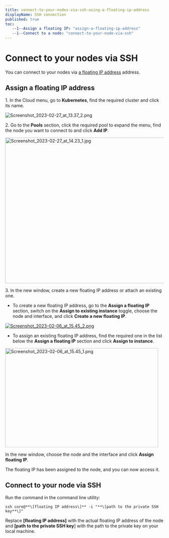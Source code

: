 ```yaml
---
title: connect-to-your-nodes-via-ssh-using-a-floating-ip-address
displayName: SSH connection
published: true
toc:
   --1--Assign a floating IP: "assign-a-floating-ip-address"
   --1--Connect to a node: "connect-to-your-node-via-ssh"
---
```

# Connect to your nodes via SSH

You can connect to your nodes via <a href="https://gcore.com/docs/cloud/networking/ip-address/create-and-configure-a-floating-ip-address" target="_blank">a floating IP address</a> address.

## Assign a floating IP address

1\. In the Cloud menu, go to **Kubernetes**, find the required cluster and click its name.

<img src="https://support.gcore.com/hc/article_attachments/13321601561489" alt="Screenshot_2023-02-27_at_13.37_2.png">

2\. Go to the **Pools** section, click the required pool to expand the menu, find the node you want to connect to and click **Add IP**.

<img src="https://support.gcore.com/hc/article_attachments/13321623319825" alt="Screenshot_2023-02-27_at_14.23_1.jpg" width="528" height="463">

3\. In the new window, create a new floating IP address or attach an existing one.

*   To create a new floating IP address, go to the **Assign a floating IP** section, switch on the **Assign to existing instance** toggle, choose the node and interface, and click **Create a new floating IP**.

[<img src="https://support.gcore.com/hc/article_attachments/13321686078225" alt="Screenshot_2023-02-06_at_15.45_2.png">](https://support.gcorelabs.com/hc/article_attachments/4407809222801/image-5.png)

*   To assign an existing floating IP address, find the required one in the list below the **Assign a floating IP** section and click **Assign to instance**.

<img src="https://support.gcore.com/hc/article_attachments/13321799776529" alt="Screenshot_2023-02-06_at_15.45_1.png" width="486" height="315">

In the new window, choose the node and the interface and click **Assign floating IP**.

The floating IP has been assigned to the node, and you can now access it.

## Connect to your node via SSH

Run the command in the command line utility:

```
ssh core@**\[floating IP address\]** -i "**\[path to the private SSH key**\]"
```
  
Replace **\[floating IP address\]** with the actual floating IP address of the node and **\[path to the private SSH key**\] with the path to the private key on your local machine.